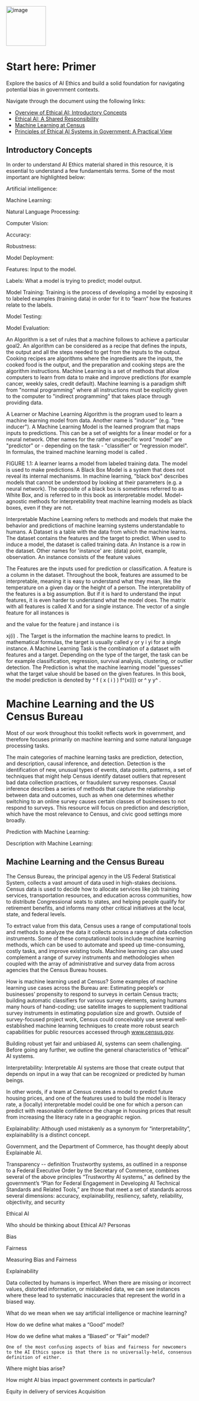<img width="107" alt="image" src="https://user-images.githubusercontent.com/80533280/114314548-36988000-9ac9-11eb-921d-835debe6a9b6.png">


# Start here: Primer
Explore the basics of AI Ethics and build a solid foundation for navigating potential bias in government contexts. 

Navigate through the document using the following links: 
- [Overview of Ethical AI: Introductory Concepts ](#introductory-concepts)
- [Ethical AI: A Shared Responsibility ](#ethical-ai-a-shared-responsibility)
- [Machine Learning at Census ](#machine-learning-and-the-US-census-bureau)
- [Principles of Ethical AI Systems in Government: A Practical View ](principles-of-ethical-ai-systems-in-government)


## Introductory Concepts 

In order to understand AI Ethics material shared in this resource, it is essential to understand a few fundamentals terms. Some of the most important are highlighted below:

Artificial intelligence: 

Machine Learning: 

Natural Language Processing: 

Computer Vision: 

Accuracy: 

Robustness: 

Model Deployment: 

Features: Input to the model. 

Labels: What a model is trying to predict; model output. 

Model Training: Training is the process of developing a model by exposing it to labeled examples (training data) in order for it to “learn” how the features relate to the labels.


Model Testing: 

Model Evaluation: 



An Algorithm is a set of rules that a machine follows to achieve a particular goal2. An algorithm can be considered as a recipe that defines the inputs, the output and all the steps needed to get from the inputs to the output. Cooking recipes are algorithms where the ingredients are the inputs, the cooked food is the output, and the preparation and cooking steps are the algorithm instructions.
Machine Learning is a set of methods that allow computers to learn from data to make and improve predictions (for example cancer, weekly sales, credit default). Machine learning is a paradigm shift from "normal programming" where all instructions must be explicitly given to the computer to "indirect programming" that takes place through providing data.

A Learner or Machine Learning Algorithm is the program used to learn a machine learning model from data. Another name is "inducer" (e.g. "tree inducer").
A Machine Learning Model is the learned program that maps inputs to predictions. This can be a set of weights for a linear model or for a neural network. Other names for the rather unspecific word "model" are "predictor" or - depending on the task - "classifier" or "regression model". In formulas, the trained machine learning model is called 
.

FIGURE 1.1: A learner learns a model from labeled training data. The model is used to make predictions.
A Black Box Model is a system that does not reveal its internal mechanisms. In machine learning, "black box" describes models that cannot be understood by looking at their parameters (e.g. a neural network). The opposite of a black box is sometimes referred to as White Box, and is referred to in this book as interpretable model. Model-agnostic methods for interpretability treat machine learning models as black boxes, even if they are not.

Interpretable Machine Learning refers to methods and models that make the behavior and predictions of machine learning systems understandable to humans.
A Dataset is a table with the data from which the machine learns. The dataset contains the features and the target to predict. When used to induce a model, the dataset is called training data.
An Instance is a row in the dataset. Other names for 'instance' are: (data) point, example, observation. An instance consists of the feature values 

The Features are the inputs used for prediction or classification. A feature is a column in the dataset. Throughout the book, features are assumed to be interpretable, meaning it is easy to understand what they mean, like the temperature on a given day or the height of a person. The interpretability of the features is a big assumption. But if it is hard to understand the input features, it is even harder to understand what the model does. The matrix with all features is called X and 
 for a single instance. The vector of a single feature for all instances is 

 and the value for the feature j and instance i is 

xj(i)
.
The Target is the information the machine learns to predict. In mathematical formulas, the target is usually called y or 
y
i
yi
 for a single instance.
A Machine Learning Task is the combination of a dataset with features and a target. Depending on the type of the target, the task can be for example classification, regression, survival analysis, clustering, or outlier detection.
The Prediction is what the machine learning model "guesses" what the target value should be based on the given features. In this book, the model prediction is denoted by 
^
f
(
x
(
i
)
)
f^(x(i))
 or 
^
y
y^
.







# Machine Learning and the US Census Bureau

Most of our work throughout this toolkit reflects work in government, and therefore focuses primarily on machine learning and some natural language processing tasks.  

The main categories of machine learning tasks are prediction, detection, and description, causal inference, and detection.  Detection is the identification of new, unusual types of events, data points, patterns, a set of techniques that might help Census identify dataset outliers that represent bad data collection practices, or fraudulent survey responses. Causal inference describes a series of methods that capture the relationship between data and outcomes, such as when one  determines whether switching to an online survey causes certain classes of businesses to not respond to surveys. This resource will focus on prediction and description, which have the most relevance to Census,  and civic good settings more broadly.

Prediction with Machine Learning: 

Description with Machine Learning:  

## Machine Learning and the Census Bureau

The Census Bureau, the principal agency in the US Federal Statistical System, collects a vast amount of data used in high-stakes decisions. Census data is used to decide how to allocate services like job training services, transportation resources, and education across communities, how to distribute Congressional seats to states, and helping people qualify for retirement benefits, and informs many other critical initiatives at the local, state, and federal levels.

To extract value from this data, Census uses a range of computational tools and methods to analyze the data it collects across a range of data collection instruments. Some of these computational tools include machine learning methods, which can be used to automate and speed up time-consuming, costly tasks, and improve existing tools. Machine learning can also used complement a range of survey instruments and methodologies when coupled with the array of administrative and survey data from across agencies that the Census Bureau houses.   

How is machine learning used at Census? Some examples of machine learning use cases across the Bureau are: Estimating people’s or businesses’ propensity to respond to surveys in certain Census tracts; building automatic classifiers for various survey elements, saving humans many hours of hand-coding; use satellite images to supplement traditional survey instruments in estimating population size and growth. Outside of survey-focused project work, Census could conceivably use several well-established machine learning techniques to create more robust search capabilities for public resources accessed through www.census.gov. 

Building robust yet fair and unbiased AI, systems can seem challenging. Before going any further, we outline the general characteristics of “ethical” AI systems. 


Interpretability: Interpretable AI systems are those that create output that depends on input in a way that can be recognized or predicted by human beings. 

In other words, if a team at Census creates a model to predict future housing prices, and one of the features used to build the model is literacy rate, a (locally) interpretable model could be one for which a person can predict with reasonable confidence the change in housing prices that result from increasing the literacy rate in a geographic region.

Explainability: Although used mistakenly as a synonym for “interpretability”, explainability is a distinct concept. 

Government, and the Department of Commerce, has thought deeply about Explainable AI. 


Transparency -- definition
Trustworthy systems, as outlined in a response to a Federal Executive Order by the Secretary of Commerce, combines several of the above principles
“Trustworthy AI systems,” as defined by the government’s “Plan for Federal Engagement in Developing AI Technical Standards and Related Tools,”  are those that meet a set of standards across several dimensions:  accuracy, explainability, resiliency, safety, reliability, objectivity, and security



 
   
 
 
 
 



Ethical AI

Who should be thinking about Ethical AI? Personas

Bias

Fairness

Measuring Bias and Fairness 

Explainability 



Data collected by humans is imperfect. When there are missing or incorrect values, distorted information, or mislabeled data, we can see instances where these lead to systematic inaccuracies that represent the world in a biased way. 

What do we mean when we say artificial intelligence or machine learning?

How do we define what makes a “Good” model?

How do we define what makes a “Biased” or “Fair” model?

	One of the most confusing aspects of bias and fairness for newcomers to the AI Ethics space is that there is no universally-held, consensus definition of either. 

Where might bias arise?


How might AI bias impact government contexts in particular?


Equity in delivery of services
Acquisition







